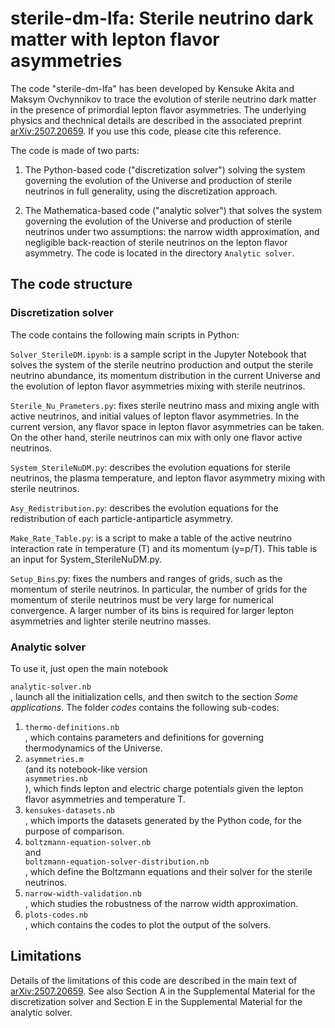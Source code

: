 # sterile-dm-lfa: Sterile neutrino dark matter with lepton flavor asymmetries

The code "sterile-dm-lfa" has been developed by Kensuke Akita and Maksym Ovchynnikov to trace the evolution of sterile neutrino dark matter in the presence of primordial lepton flavor asymmetries. The underlying physics and thechnical details are described in the associated preprint [arXiv:2507.20659](https://arxiv.org/abs/2507.20659). If you use this code, please cite this reference.

The code is made of two parts:

1. The Python-based code ("discretization solver") solving the system governing the evolution of the Universe and production of sterile neutrinos in full generality, using the discretization approach. 

2. The Mathematica-based code ("analytic solver") that solves the system governing the evolution of the Universe and production of sterile neutrinos under two assumptions: the narrow width approximation, and negligible back-reaction of sterile neutrinos on the lepton flavor asymmetry. The code is located in the directory `Analytic solver`. 

## The code structure

### Discretization solver

The code contains the following main scripts in Python:

`Solver_SterileDM.ipynb`: is a sample script in the Jupyter Notebook that solves the system of the sterile neutrino production and output the sterile neutrino abundance, its momentum distribution in the current Universe and the evolution of lepton flavor asymmetries mixing with sterile neutrinos.

`Sterile_Nu_Prameters.py`: fixes sterile neutrino mass and mixing angle with active neutrinos, and initial values of lepton flavor asymmetries. In the current version, any flavor space in lepton flavor asymmetries can be taken. On the other hand, sterile neutrinos can mix with only one flavor active neutrinos. 

`System_SterileNuDM.py`: describes the evolution equations for sterile neutrinos, the plasma temperature, and lepton flavor asymmetry mixing with sterile neutrinos.

`Asy_Redistribution.py`: describes the evolution equations for the redistribution of each particle-antiparticle asymmetry.

`Make_Rate_Table.py`: is a script to make a table of the active neutrino interaction rate in temperature (T) and its momentum (y=p/T). This table is an input for System_SterileNuDM.py.

`Setup_Bins`.py: fixes the numbers and ranges of grids, such as the momentum of sterile neutrinos. In particular, the number of grids for the momentum of sterile neutrinos must be very large for numerical convergence. A larger number of its bins is required for larger lepton asymmetries and lighter sterile neutrino masses.

### Analytic solver

To use it, just open the main notebook <dt><code>analytic-solver.nb</code></dt>, launch all the initialization cells, and then switch to the section *Some applications*. The folder *codes* contains the following sub-codes:

1. <dt><code>thermo-definitions.nb</code></dt>, which contains parameters and definitions for governing thermodynamics of the Universe.

2. <dt><code>asymmetries.m</code></dt> (and its notebook-like version <dt><code>asymmetries.nb</code></dt>), which finds lepton and electric charge potentials given the lepton flavor asymmetries and temperature T.

3. <dt><code>kensukes-datasets.nb</code></dt>, which imports the datasets generated by the Python code, for the purpose of comparison.

4. <dt><code>boltzmann-equation-solver.nb</code></dt> and <dt><code>boltzmann-equation-solver-distribution.nb</code></dt>, which define the Boltzmann equations and their solver for the sterile neutrinos. 

5. <dt><code>narrow-width-validation.nb</code></dt>, which studies the robustness of the narrow width approximation.

6. <dt><code>plots-codes.nb</code></dt>, which contains the codes to plot the output of the solvers.


## Limitations

Details of the limitations of this code are described in the main text of [arXiv:2507.20659](https://arxiv.org/abs/2507.20659). See also Section A in the Supplemental Material for the discretization solver and Section E in the Supplemental Material for the analytic solver.

